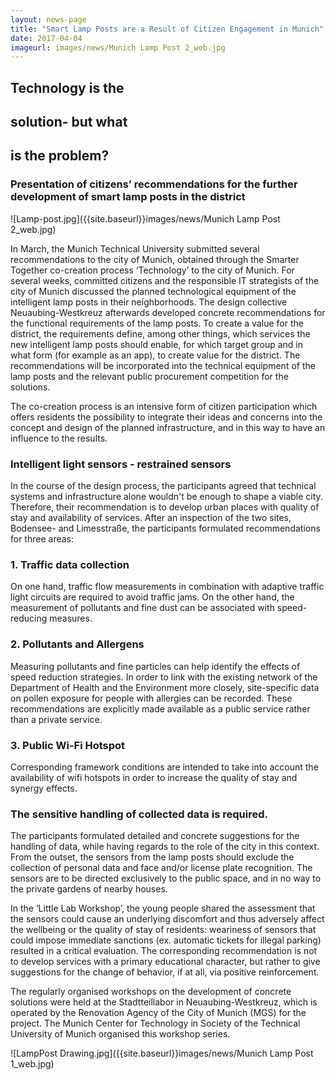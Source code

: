 ```yaml
---
layout: news-page
title: "Smart Lamp Posts are a Result of Citizen Engagement in Munich"
date: 2017-04-04
imageurl: images/news/Munich Lamp Post 2_web.jpg
---
```


<div class="multiline">
<h2><span class="ornament-news">Technology is the</span></h2>
<h2><span class="ornament-news">solution- but what</span></h2>
<h2><span class="ornament-news">is the problem?</span></h2>
</div>

### Presentation of citizens’ recommendations for the further development of smart lamp posts in the district

![Lamp-post.jpg]({{site.baseurl}}images/news/Munich Lamp Post 2_web.jpg)

In March, the Munich Technical University submitted several recommendations to the city of Munich, obtained through the Smarter Together co-creation process ‘Technology’ to the city of Munich. For several weeks, committed citizens and the responsible IT strategists of the city of Munich discussed the planned technological equipment of the intelligent lamp posts in their neighborhoods. The design collective Neuaubing-Westkreuz afterwards developed concrete recommendations for the functional requirements of the lamp posts. To create a value for the district, the requirements define, among other things, which services the new intelligent lamp posts should enable, for which target group and in what form (for example as an app), to create value for the district. The recommendations will be incorporated into the technical equipment of the lamp posts and the relevant public procurement competition for the solutions.

The co-creation process is an intensive form of citizen participation which offers residents the possibility to integrate their ideas and concerns into the concept and design of the planned infrastructure, and in this way to have an influence to the results.

### Intelligent light sensors - restrained sensors

In the course of the design process, the participants agreed that technical systems and infrastructure alone wouldn't be enough to shape a viable city. Therefore, their recommendation is to develop urban places with quality of stay and availability of services. After an inspection of the two sites, Bodensee- and Limesstraße, the participants formulated recommendations for three areas:

### 1. Traffic data collection

On one hand, traffic flow measurements in combination with adaptive traffic light circuits are required to avoid traffic jams. On the other hand, the measurement of pollutants and fine dust can be associated with speed-reducing measures.

### 2. Pollutants and Allergens

Measuring pollutants and fine particles can help identify the effects of speed reduction strategies. In order to link with the existing network of the Department of Health and the Environment more closely, site-specific data on pollen exposure for people with allergies can be recorded. These  recommendations are explicitly made available as a public service rather than a private service.

### 3. Public Wi-Fi Hotspot

Corresponding framework conditions are intended to take into account the availability of wifi hotspots in order to increase the quality of stay and synergy effects.

### The sensitive handling of collected data is required.

The participants formulated detailed and concrete suggestions for the handling of data, while having regards to the role of the city in this context. From the outset, the sensors from the lamp posts should exclude the collection of personal data and face and/or license plate recognition. The sensors are to be directed exclusively to the public space, and in no way to the private gardens of nearby houses.

In the ‘Little Lab Workshop’, the young people shared the assessment that the sensors could cause an underlying discomfort and thus adversely affect the wellbeing or the quality of stay of residents: weariness of sensors that could impose immediate sanctions (ex. automatic tickets for illegal parking) resulted in a critical evaluation. The corresponding recommendation is not to develop services with a primary educational character, but rather to give suggestions for the change of behavior, if at all, via positive reinforcement.

The regularly organised workshops on the development of concrete solutions were held at the Stadtteillabor in Neuaubing-Westkreuz, which is operated by the Renovation Agency of the City of Munich (MGS) for the project. The Munich Center for Technology in Society of the Technical University of Munich organised this workshop series.  

![LampPost Drawing.jpg]({{site.baseurl}}images/news/Munich Lamp Post 1_web.jpg)

